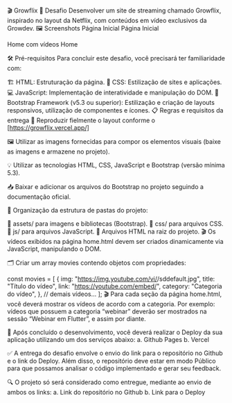 🎬 Growflix
🎯 Desafio
Desenvolver um site de streaming chamado Growflix, inspirado no layout da Netflix, com conteúdos em vídeo exclusivos da Growdev.
🖼️ Screenshots
Página Inicial
Página Inicial

Home com vídeos
Home

🛠️ Pré-requisitos
Para concluir este desafio, você precisará ter familiaridade com:

🏗️ HTML: Estruturação da página.
🎨 CSS: Estilização de sites e aplicações.
💻 JavaScript: Implementação de interatividade e manipulação do DOM.
📱 Bootstrap Framework (v5.3 ou superior): Estilização e criação de layouts responsivos, utilização de componentes e ícones.
📋 Regras e requisitos da entrega
🎯 Reproduzir fielmente o layout conforme o [https://growflix.vercel.app/]

🖼️ Utilizar as imagens fornecidas para compor os elementos visuais (baixe as imagens e armazene no projeto).

💡 Utilizar as tecnologias HTML, CSS, JavaScript e Bootstrap (versão mínima 5.3).

📥 Baixar e adicionar os arquivos do Bootstrap no projeto seguindo a documentação oficial.

📂 Organização da estrutura de pastas do projeto:

📁 assets/ para imagens e bibliotecas (Bootstrap).
📁 css/ para arquivos CSS.
📁 js/ para arquivos JavaScript.
📄 Arquivos HTML na raiz do projeto.
🎬 Os vídeos exibidos na página home.html devem ser criados dinamicamente via JavaScript, manipulando o DOM.

🗂️ Criar um array movies contendo objetos com propriedades:

const movies = [
  {
    img: "https://img.youtube.com/vi/<id>/sddefault.jpg",
    title: "Título do vídeo",
    link: "https://youtube.com/embed/<id>",
    category: "Categoria do vídeo",
  },
  // demais vídeos...
];
🎬 Para cada seção da página home.html, você deverá mostrar os vídeos de acordo com a categoria. Por exemplo: vídeos que possuem a categoria “webinar” deverão ser mostrados na sessão “Webinar em Flutter”, e assim por diante.

📌 Após concluído o desenvolvimento, você deverá realizar o Deploy da sua aplicação utilizando um dos serviços abaixo: a. Github Pages b. Vercel

✅ A entrega do desafio envolve o envio do link para o repositório no Github e o link do Deploy. Além disso, o repositório deve estar em modo Público para que possamos analisar o código implementado e gerar seu feedback.

🔍 O projeto só será considerado como entregue, mediante ao envio de ambos os links: a. Link do repositório no Github b. Link para o Deploy
